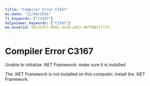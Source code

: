 ```yaml
---
title: "Compiler Error C3167"
ms.date: "11/04/2016"
f1_keywords: ["C3167"]
helpviewer_keywords: ["C3167"]
ms.assetid: 58c25fe7-8562-4a18-ad3f-487f081ff173
---
```

# Compiler Error C3167

Unable to initialize .NET Framework: make sure it is installed

The .NET Framework is not installed on this computer; install the .NET Framework.
